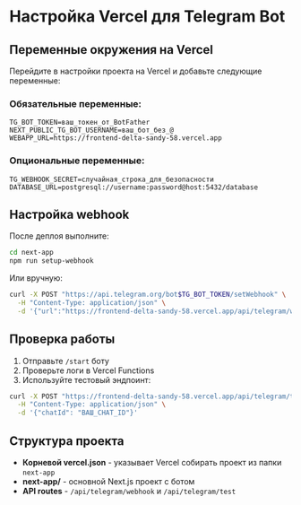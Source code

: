 # Настройка Vercel для Telegram Bot

## Переменные окружения на Vercel

Перейдите в настройки проекта на Vercel и добавьте следующие переменные:

### Обязательные переменные:
```
TG_BOT_TOKEN=ваш_токен_от_BotFather
NEXT_PUBLIC_TG_BOT_USERNAME=ваш_бот_без_@
WEBAPP_URL=https://frontend-delta-sandy-58.vercel.app
```

### Опциональные переменные:
```
TG_WEBHOOK_SECRET=случайная_строка_для_безопасности
DATABASE_URL=postgresql://username:password@host:5432/database
```

## Настройка webhook

После деплоя выполните:

```bash
cd next-app
npm run setup-webhook
```

Или вручную:
```bash
curl -X POST "https://api.telegram.org/bot$TG_BOT_TOKEN/setWebhook" \
  -H "Content-Type: application/json" \
  -d '{"url":"https://frontend-delta-sandy-58.vercel.app/api/telegram/webhook","secret_token":"'"$TG_WEBHOOK_SECRET"'"}'
```

## Проверка работы

1. Отправьте `/start` боту
2. Проверьте логи в Vercel Functions
3. Используйте тестовый эндпоинт:
```bash
curl -X POST "https://frontend-delta-sandy-58.vercel.app/api/telegram/test" \
  -H "Content-Type: application/json" \
  -d '{"chatId": "ВАШ_CHAT_ID"}'
```

## Структура проекта

- **Корневой vercel.json** - указывает Vercel собирать проект из папки `next-app`
- **next-app/** - основной Next.js проект с ботом
- **API routes** - `/api/telegram/webhook` и `/api/telegram/test`
